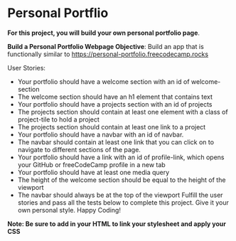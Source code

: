 # Personal Portflio

**For this project, you will build your own personal portfolio page**.

**Build a Personal Portfolio Webpage
Objective**: Build an app that is functionally similar to https://personal-portfolio.freecodecamp.rocks

User Stories:

- Your portfolio should have a welcome section with an id of welcome-section
- The welcome section should have an h1 element that contains text
- Your portfolio should have a projects section with an id of projects
- The projects section should contain at least one element with a class of project-tile to hold a project
- The projects section should contain at least one link to a project
- Your portfolio should have a navbar with an id of navbar.
- The navbar should contain at least one link that you can click on to navigate to different sections of the page.
- Your portfolio should have a link with an id of profile-link, which opens your GitHub or freeCodeCamp profile in a new tab
- Your portfolio should have at least one media query
- The height of the welcome section should be equal to the height of the viewport
- The navbar should always be at the top of the viewport
Fulfill the user stories and pass all the tests below to complete this project. Give it your own personal style. Happy Coding!

**Note: Be sure to add <link rel="stylesheet" href="styles.css"> in your HTML to link your stylesheet and apply your CSS**